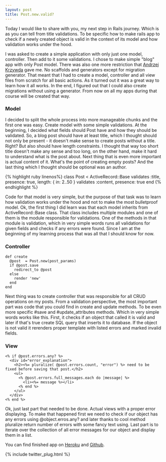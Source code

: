 ```yaml
---
layout: post
title: Post.new.valid?
---
```


Today I would like to share with you, my next step in Rails journey. Which is as you can tell from title validations. To be specific how to make rails app to check if a newly created object is valid in the context of its model and how validation works under the hood.

I was asked to create a simple application with only just one model, controller. Then add to it some validations. I chose to make simple "blog" app with only Post model. There was also one more restriction that [Andrzej Krzywda](https://twitter.com/andrzejkrzywda) gave me. No scaffolds and generators except for migration generator. That meant that I had to create a model, controller and all view files from scratch for all basic actions. As it turned out it was a great way to learn how it all works. In the end, I figured out that I could also create migrations without using a generator. From now on all my apps during that course will be created that way.

### Model
I decided to split the whole process into more manageable chunks and the first one was easy. Create model with some simple validations. At the beginning, I decided what fields should Post have and how they should be validated. So, a blog post should have at least title, which I thought should not only be present - it doesn't make sense to create posts without a title. Right? But also should have length constraints. I thought that way too short title doesn't make any sense and too long, on the other hand, make it hard to understand what is the post about. Next thing that is even more important is actual content of it. What's the point of creating empty posts? And the last thing which I thought should be optional was an author.

{% highlight ruby linenos%}
class Post < ActiveRecord::Base
  validates :title, presence: true, length: { in: 2..50 }
  validates :content, presence: true
end
{% endhighlight %}

Code for that model is very simple, but the purpose of that task was to learn how validation works under the hood and not to make the most bulletproof model. Ok, the first thing I did learn was that each model inherits from ActiveRecord::Base class. That class includes multiple modules and one of them is the module responsible for validations. One of the methods in that module is validation, which in very simple words runs all validations for given fields and checks if any errors were found. Since I am at the beginning of my learning process that was all that I should know for now.

### Controller
```language-ruby
def create
  @post  = Post.new(post_params)
  if @post.save
    redirect_to @post
  else
    render 'new'
  end
end
```

Next thing was to create controller that was responsible for all CRUD operations on my posts. From a validation perspective, the most important part was code that you could find in create and update methods. To be even more specific #save and #update_attributes methods. Which in very simple words works like this. First, it checks if an object that called it is valid and later if that's true create SQL query that inserts it to database. If the object is not valid it rerenders proper template with listed errors and marked invalid fields.

### View
```language-html
<% if @post.errors.any? %>
  <div id="error_explanation">
    <h2><%= pluralize( @post.errors.count, "error") %> need to be fixed before saving that post.</h2>
    <ul>
      <% @post.errors.full_messages.each do |message| %>
        <li><%= message %></li>
      <% end %>
    </ul>
  </div>
<% end %>
```

Ok, just last part that needed to be done. Actual views with a proper error displaying. To make that happened first we need to check if our object has any errors using @object.erros.any? and later thanks to cool method pluralize return number of errors with some fancy text using. Last part is to iterate over the collection of all error messages for our object and display them in a list.

You can find finished app on [Heroku](https://damp-anchorage-94507.herokuapp.com/posts) and [Github](https://github.com/LukeP91/validation_app).

{% include twitter_plug.html %}
